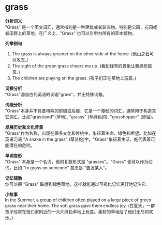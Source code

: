 # grass

**分析词义**  
"Grass" 是一个英文词汇，通常指的是一种建筑或者装饰物，特别是公园、花园或者田野上的草地。在广义上，"Grass" 也可以引申为所有的草本植物。

  

**列举例句**

  

1.  The grass is always greener on the other side of the fence. (他山之石可以攻玉。)
2.  The sight of the green grass cheers me up. (看到绿草的景象让我感觉振奋。)
3.  The children are playing on the grass. (孩子们正在草地上玩耍。)

  

**词根分析**  
"Grass"源自古代英语的词语"græs"，并无特殊词根。

  

**词缀分析**  
"Grass"本身并不具备特殊的前缀或后缀，它是一个基础的词汇，通常用于构造其它词汇，比如"grassland" (草地), "grassy" (草绿色的), "grasshopper" (蚱蜢)。

  

**发展历史和文化背景**  
"Grass"作为名称，出现在很多文化和传统中，象征着生命、绿色和希望。比如在英语习语 "A snake in the grass" (草丛蛇)中，"Grass"象征着生活，蛇代表着可能潜在的危险。

  

**单词变形**  
"Grass" 本身是一个名词，他的复数形式是 "grasses"。"Grass" 也可以作为动词，比如 "to grass on someone" 意思是 "告发某人"。

  

**记忆辅助**  
你可以把 "Grass" 联想到绿色草地，这样就能通过可视化记忆更好地记住它。

  

**小故事**  
In the Summer, a group of children often played on a large piece of green grass near their home. The soft grass gave them endless joy. (在夏天，一群孩子经常在他们家附近的一大片绿色草地上玩耍。柔软的草地给了他们无尽的欢乐。)
